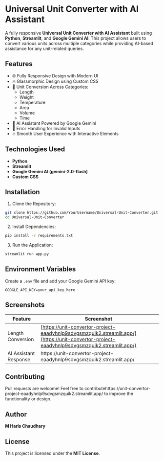 # Universal Unit Converter with AI Assistant

A fully responsive **Universal Unit Converter with AI Assistant** built using **Python**, **Streamlit**, and **Google Gemini AI**. This project allows users to convert various units across multiple categories while providing AI-based assistance for any unit-related queries.

## Features

- 🌐 Fully Responsive Design with Modern UI
- 🔥 Glassmorphic Design using Custom CSS
- 📏 Unit Conversion Across Categories:
  - Length
  - Weight
  - Temperature
  - Area
  - Volume
  - Time
- 🤖 AI Assistant Powered by Google Gemini
- 📌 Error Handling for Invalid Inputs
- 🔥 Smooth User Experience with Interactive Elements

## Technologies Used

- **Python**
- **Streamlit**
- **Google Gemini AI (gemini-2.0-flash)**
- **Custom CSS**

## Installation

1. Clone the Repository:

```bash
git clone https://github.com/YourUsername/Universal-Unit-Converter.git
cd Universal-Unit-Converter
```

2. Install Dependencies:

```bash
pip install -r requirements.txt
```

3. Run the Application:

```bash
streamlit run app.py
```

## Environment Variables

Create a `.env` file and add your Google Gemini API key:

```env
GOOGLE_API_KEY=your_api_key_here
```

## Screenshots

| Feature               | Screenshot                                                                                                                                   |
| --------------------- | -------------------------------------------------------------------------------------------------------------------------------------------- |
| Length Conversion     | [https://unit-convertor-project-eaadyhnlp9sdvgsmzquik2.streamlit.app/](https://unit-convertor-project-eaadyhnlp9sdvgsmzquik2.streamlit.app/) |
| AI Assistant Response | https\://unit-convertor-project-eaadyhnlp9sdvgsmzquik2.streamlit.app/                                                                        |

## Contributing

Pull requests are welcome! Feel free to contributehttps\://unit-convertor-project-eaadyhnlp9sdvgsmzquik2.streamlit.app/ to improve the functionality or design.

## Author

**M Haris Chaudhary**

## License

This project is licensed under the **MIT License**.

